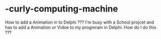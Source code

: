 # -curly-computing-machine
How to add a Animation in to Delphi ???
I'm busy with a School projcet and has to add a Animation or Vidoe to my progmram in Delphi. How do I do this ???
